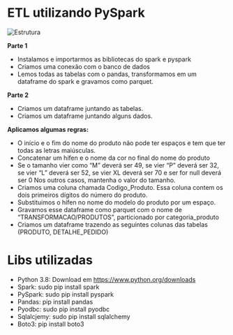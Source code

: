 # ETL utilizando PySpark

![Estrutura](https://user-images.githubusercontent.com/61874620/195886175-2f0455b1-b81e-4044-9725-0c8aa87eddc6.png)

**Parte 1**
- Instalamos e importarmos as bibliotecas do spark e pyspark
- Criamos uma conexão com o banco de dados
- Lemos todas as tabelas com o pandas, transformamos em um dataframe do spark e gravamos como parquet.

**Parte 2**
- Criamos um dataframe juntando as tabelas.
- Criamos um dataframe juntando alguns dados.

**Aplicamos algumas regras:**
  - O início e o fim do nome do produto não pode ter espaços e tem que ter todas as letras maiúsculas.
  - Concatenar um hífen e o nome da cor no final do nome do produto
  - Se o tamanho vier como “M” deverá ser 49, se vier “P” deverá ser 32, se vier “L” deverá ser 52, se vier XL deverá ser 70 e ser for null deverá ser 0 
  Nos outros casos, mantenha o valor do tamanho.
  - Criamos uma coluna chamada Codigo_Produto. Essa coluna contem os dois primeiros dígitos do número do produto.
  - Substituimos o hífen no nome do modelo do produto por um espaço.
  - Gravamos esse dataframe como parquet com o nome de “TRANSFORMACAO/PRODUTOS”, particionado por categoria_produto
  - Criamos  um dataframe trazendo as seguintes colunas das tabelas (PRODUTO,  DETALHE_PEDIDO)

# Libs utilizadas
* Python 3.8: Download em https://www.python.org/downloads
* Spark: sudo pip install spark
* PySpark: sudo pip install pyspark
* Pandas: pip install pandas
* Pyodbc: sudo pip install pyodbc
* Sqlalcjemy: sudo pip install sqlalchemy
* Boto3: pip install boto3


